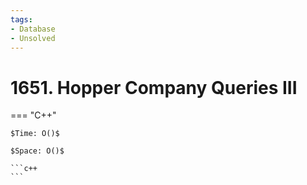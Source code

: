 ```yaml
---
tags:
- Database
- Unsolved
---
```



# 1651. Hopper Company Queries III

=== "C++"

    $Time: O()$

    $Space: O()$

    ```c++
    ```